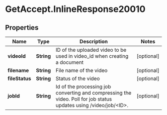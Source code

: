 # GetAccept.InlineResponse20010

## Properties
Name | Type | Description | Notes
------------ | ------------- | ------------- | -------------
**videoId** | **String** | ID of the uploaded video to be used in video_id when creating a document | [optional] 
**filename** | **String** | File name of the video | [optional] 
**fileStatus** | **String** | Status of the video | [optional] 
**jobId** | **String** | Id of the processing job converting and compressing the video. Poll for job status updates using /video/job/&lt;ID&gt;. | [optional] 
